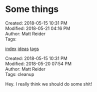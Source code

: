 # Some things

Created: 2018-05-15 10:31 PM  
Modified: 2018-05-21 04:16 PM  
Author: Matt Reider  
Tags:   

[index](../index.md) [ideas](../ideas.md) [tags](../tags.md)

Created: 2018-05-15 10:31 PM  
Modified: 2018-05-20 07:54 PM  
Author: Matt Reider  
Tags: cleanup  

Hey. I really think we should do some shit!
